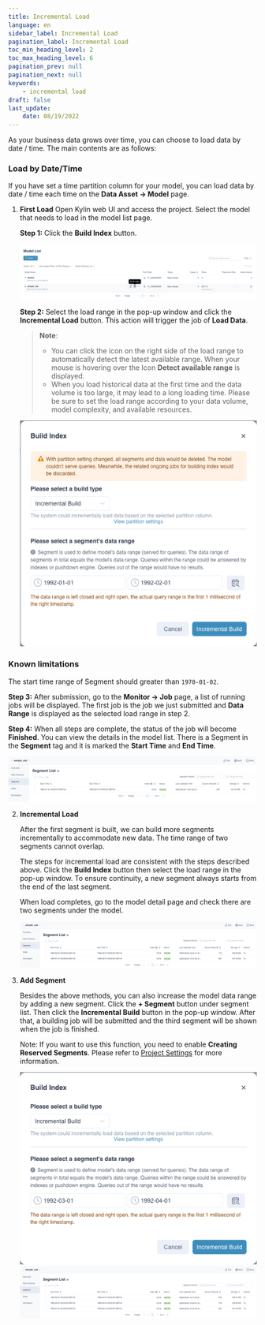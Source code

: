 ```yaml
---
title: Incremental Load
language: en
sidebar_label: Incremental Load
pagination_label: Incremental Load
toc_min_heading_level: 2
toc_max_heading_level: 6
pagination_prev: null
pagination_next: null
keywords:
    - incremental load
draft: false
last_update:
    date: 08/19/2022
---
```


As your business data grows over time, you can choose to load data by date / time. The main contents are as follows:

### <span id="expert">Load by Date/Time</span>

If you have set a time partition column for your model, you can load data by date / time each time on the **Data Asset -> Model** page.

1. **First Load**
   Open Kylin web UI and access the project. Select the model that needs to load in the model list page. 

   **Step 1:** Click the **Build Index** button.

   ![Load Data](images/load_by_date/load_data.png)

   **Step 2:**  Select the load range in the pop-up window and click the **Incremental Load** button. This action will trigger the job of **Load Data**.

   >  **Note**: 
   >
   > - You can click the icon on the right side of the load range to automatically detect the latest available range. When your mouse is hovering over the Icon **Detect available range** is displayed.
   > - When you load historical data at the first time and the data volume is too large, it may lead to a long loading time. Please be sure to set the load range according to your data volume, model complexity, and available resources.

   ![Load Range](images/load_by_date/notice_2.png)



### Known limitations
The start time range of Segment should greater than `1970-01-02`.


   **Step 3:** After submission, go to the **Monitor -> Job** page, a list of running jobs will be displayed. The first job is the job we just submitted and **Data Range** is displayed as the selected load range in step 2.

   **Step 4:** When all steps are complete, the status of the job will become **Finished**. You can view the details in the model list. There is a Segment in the **Segment** tag and it is marked the **Start Time** and **End Time**.

   ![Load Data](images/load_by_date/load_ok.png)

2. **Incremental Load**

   After the first segment is built, we can build more segments incrementally to accommodate new data. The time range of two segments cannot overlap.

   The steps for incremental load are consistent with the steps described above. Click the **Build Index** button then select the load range in the pop-up window. To ensure continuity, a new segment always starts from the end of the last segment. 

   When load completes, go to the model detail page and check there are two segments under the model.

   ![Load by Date/Time](images/load_by_date/load_twice.png)

3. **Add Segment**
   
   Besides the above methods, you can also increase the model data range by adding a new segment. Click the **+ Segment** button under segment list. Then click the **Incremental Build** button in the pop-up window. After that, a building job will be submitted and the third segment will be shown when the job is finished.

   Note: If you want to use this function, you need to enable **Creating Reserved Segments**. Please refer to [Project Settings](../../operations/project-operation/project_settings.md) for more information.
   
   ![Add segment](images/load_by_date/add_segment.png)
   ![Segment list](images/load_by_date/model_list_3.png)
